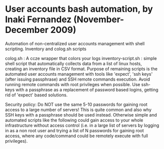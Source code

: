 # User accounts bash automation, by Inaki Fernandez (November-December 2009)
Automation of non-centralized user accounts management with shell scripting. Inventory and colog.sh scripts

colog.sh : A ccze wrapper that colors your logs
inventory-script.sh : simple shell script that automatically collects data from a list of linux hosts, creating an inventory file in CSV format.
Purpose of remaining scripts is the automated user accounts management with tools like 'expect', 'ssh keys' (after issuing passphrase) and SSH remote commands execution. Avoid running remote commands with root privileges when possible. Use ssh-keys with a passphrase as a replacement of password based logins, getting rid of 'expect' based solutions.

Security policy: Do NOT use the same 5-10 passwords for gaining root access to a large number of servers! This is quite common and also why SSH keys with a passphrase should be used instead. Otherwise simple and automated scripts like the following could gain access to your whole infrastructure without access control (i.e. in a large list of servers by logging in as a non root user and trying a list of N passwords for gaining root access, where any code/command could be remotely execute with full privileges).
